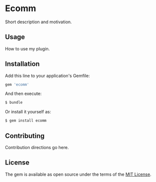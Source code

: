 # Ecomm
Short description and motivation.

## Usage
How to use my plugin.

## Installation
Add this line to your application's Gemfile:

```ruby
gem 'ecomm'
```

And then execute:
```bash
$ bundle
```

Or install it yourself as:
```bash
$ gem install ecomm
```

## Contributing
Contribution directions go here.

## License
The gem is available as open source under the terms of the [MIT License](http://opensource.org/licenses/MIT).

